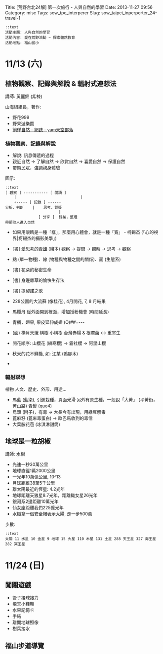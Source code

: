 Title: [荒野台北24解] 第一次旅行 - 人與自然的學習
Date: 2013-11-27 09:56
Category: misc
Tags: sow_tpe_interperer
Slug: sow_taipei_inperperter_24-travel-1

    ::text
    活動主題: 人與自然的學習
    活動內容: 愛在荒野流動 ~ 探索體然教育
    活動地點: 福山國小
# 11/13 (六)
## 植物觀察、記錄與解說 & 輻射式連想法
講師: 黃麗錦 (紫楝)

山海組組長，著作:

* 野花999
* 野果遊樂園
* [徜徉自然 - 網誌 - yam天空部落](http://blog.yam.com/chinaberry)

### 植物觀察、記錄與解說

* 解說: 訊息傳遞的過程
* 親近自然 -> 了解自然 -> 欣賞自然 -> 喜愛自然 -> 保護自然
* 帶領民眾，強調親身體驗

圖示:

    ::text
    [ 觀察 ] ----------- [ 閱讀 ]
        |                             |
        +----- [ 記錄 ] -----+
    分析，判斷    |    思考，質疑
                            | 
                   [ 分享 ]  歸納，整理
    帶領他人進入自然


* 如果用眼睛是一種「框」，那麼用心體會，就是一種「寬」 - 柯錫杰 (「心的視界|柯錫杰的攝影美學」)
* [書] [愛思考的青蛙](http://store.kimy.com.tw/project/Frog-Reflection/index.asp) (繪本)
  觀察 -> 提問 -> 觀察 -> 思考 -> 觀察
* 點 (單一物種)、線 (物種與物種之間的關係)、面 (生態系)
* [書] 花朵的秘密生命
* [書] 身邊雜草的愉快生存法
* [書] 提契諾之歌
* 228公園的大流蘇 (像桂花), 4月開花, 7, 8 月結果
* 馬櫻丹 從外面開到裡面，增加授粉機會 (時間延長)
* 青楓，翅果, 果皮延伸成翅 (O)##=---

* (面) 構月天蛾 構樹 小構樹
台灣赤楊 & 根瘤菌 <-> 重寄生

* 開花順序: 山櫻花 (緋寒櫻) -> 霧社櫻 -> 阿里山櫻
* 秋天的花不鮮豔, 如: 江某 (鴨腳木)
*

### 輻射聯想

植物
人文、歷史、外形、用途...


* 馬藍 (藍染), 引進栽種，頁面光滑
  另外有原生種，一般說「大菁」 (平菁街，菁山路)
  青礐 (que4)
* 烏頭 (附子)，有毒 -> 大長今有出現，用綠豆解毒
* 蓖麻籽 (蓖麻毒蛋白) -> 歐巴馬收到的毒信
* 大葉胺花苞 (冰淇淋甜筒)

## 地球是一粒胡椒
講師: 水樹

* 光速一秒30萬公里
* 地球直徑1萬2000公里
* 一光年10萬億公里, 10^13
* 月球距離38萬5千公里
* 離太陽最近的恆星: 4.2光年
* 地球距離天狼星8.7光年，距離織女星26光年
* 銀河系2邊距離10萬光年
* 仙女座距離我們225億光年
* 水樹拿一個安全帽表示太陽, 走一步500萬

步數:

    ::text
    太陽 11 水星 10 金星 9 地球 15 火星 110 木星 131 土星 288 天王星 327 海王星 282 冥王星 

# 11/24 (日)
## 闖關遊戲
* 管子接球接力
* 飛天小鞋鞋
* 水果記憶卡
* 手結
* 離開地球照像
* 樹葉接水

## 福山步道導覽

